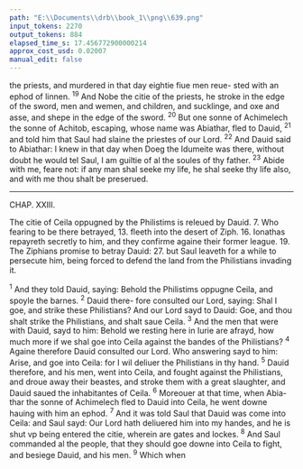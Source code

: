 ```yaml
---
path: "E:\\Documents\\drb\\book_1\\png\\639.png"
input_tokens: 2270
output_tokens: 884
elapsed_time_s: 17.456772900000214
approx_cost_usd: 0.02007
manual_edit: false
---
```

the priests, and murdered in that day eightie fiue men reue-
sted with an ephod of linnen. <sup>19</sup> And Nobe the citie of the
priests, he stroke in the edge of the sword, men and wemen,
and children, and sucklinge, and oxe and asse, and shepe in
the edge of the sword. <sup>20</sup> But one sonne of Achimelech the
sonne of Achitob, escaping, whose name was Abiathar, fled
to Dauid, <sup>21</sup> and told him that Saul had slaine the priestes
of our Lord. <sup>22</sup> And Dauid said to Abiathar: I knew in that
day when Doeg the Idumeite was there, without doubt he
would tel Saul, I am guiltie of al the soules of thy father.
<sup>23</sup> Abide with me, feare not: if any man shal seeke my life, he
shal seeke thy life also, and with me thou shalt be preserued.

<hr>

CHAP. XXIII.

<aside>The citie of Ceila oppugned by the Philistims is releued by Dauid. 7. Who fearing to be there betrayed, 13. fleeth into the desert of Ziph. 16. Ionathas repayreth secretly to him, and they confirme againe their former league. 19. The Ziphians promise to betray Dauid: 27. but Saul leaveth for a while to persecute him, being forced to defend the land from the Philistians invading it.</aside>

<sup>1</sup> And they told Dauid, saying: Behold the Philistims
oppugne Ceila, and spoyle the barnes. <sup>2</sup> Dauid there-
fore consulted our Lord, saying: Shal I goe, and strike these
Philistians? And our Lord sayd to Dauid: Goe, and thou shalt
strike the Philistians, and shalt saue Ceila. <sup>3</sup> And the men
that were with Dauid, sayd to him: Behold we resting here
in Iurie are afrayd, how much more if we shal goe into Ceila
against the bandes of the Philistians? <sup>4</sup> Againe therefore
Dauid consulted our Lord. Who answering sayd to him: Arise,
and goe into Ceila: for I wil deliuer the Philistians in thy
hand. <sup>5</sup> Dauid therefore, and his men, went into Ceila, and
fought against the Philistians, and droue away their beastes,
and stroke them with a great slaughter, and Dauid saued the
inhabitantes of Ceila. <sup>6</sup> Moreouer at that time, when Abia-
thar the sonne of Achimelech fled to Dauid into Ceila, he
went downe hauing with him an ephod. <sup>7</sup> And it was told
Saul that Dauid was come into Ceila: and Saul sayd: Our Lord
hath deliuered him into my handes, and he is shut vp being
entered the citie, wherein are gates and lockes. <sup>8</sup> And Saul
commanded al the people, that they should goe downe into
Ceila to fight, and besiege Dauid, and his men. <sup>9</sup> Which when